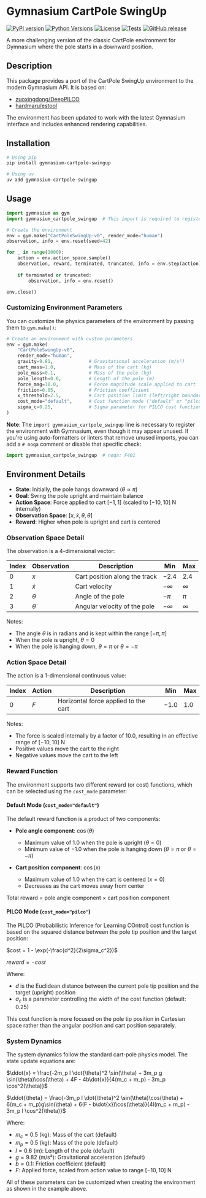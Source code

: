 # Gymnasium CartPole SwingUp

[![PyPI version](https://badge.fury.io/py/gymnasium-cartpole-swingup.svg)](https://badge.fury.io/py/gymnasium-cartpole-swingup)
[![Python Versions](https://img.shields.io/pypi/pyversions/gymnasium-cartpole-swingup)](https://pypi.org/project/gymnasium-cartpole-swingup/)
[![License](https://img.shields.io/github/license/nkiyohara/gymnasium-cartpole-swingup)](https://github.com/nkiyohara/gymnasium-cartpole-swingup/blob/main/LICENSE)
[![Tests](https://github.com/nkiyohara/gymnasium-cartpole-swingup/actions/workflows/python-tests.yml/badge.svg)](https://github.com/nkiyohara/gymnasium-cartpole-swingup/actions/workflows/python-tests.yml)
[![GitHub release](https://img.shields.io/github/v/release/nkiyohara/gymnasium-cartpole-swingup)](https://github.com/nkiyohara/gymnasium-cartpole-swingup/releases)

A more challenging version of the classic CartPole environment for Gymnasium where the pole starts in a downward position.

## Description

This package provides a port of the CartPole SwingUp environment to the modern Gymnasium API. It is based on:
- [zuoxingdong/DeepPILCO](https://github.com/zuoxingdong/DeepPILCO/blob/master/cartpole_swingup.py)
- [hardmaru/estool](https://github.com/hardmaru/estool/blob/master/custom_envs/cartpole_swingup.py)

The environment has been updated to work with the latest Gymnasium interface and includes enhanced rendering capabilities.

## Installation

```bash
# Using pip
pip install gymnasium-cartpole-swingup

# Using uv
uv add gymnasium-cartpole-swingup
```

## Usage

```python
import gymnasium as gym
import gymnasium_cartpole_swingup  # This import is required to register the environment, even if unused

# Create the environment
env = gym.make("CartPoleSwingUp-v0", render_mode="human")
observation, info = env.reset(seed=42)

for _ in range(1000):
    action = env.action_space.sample()
    observation, reward, terminated, truncated, info = env.step(action)
    
    if terminated or truncated:
        observation, info = env.reset()

env.close()
```

### Customizing Environment Parameters

You can customize the physics parameters of the environment by passing them to `gym.make()`:

```python
# Create an environment with custom parameters
env = gym.make(
    "CartPoleSwingUp-v0",
    render_mode="human",
    gravity=9.81,             # Gravitational acceleration (m/s²)
    cart_mass=1.0,            # Mass of the cart (kg)
    pole_mass=0.1,            # Mass of the pole (kg)
    pole_length=0.6,          # Length of the pole (m)
    force_mag=10.0,           # Force magnitude scale applied to cart
    friction=0.05,            # Friction coefficient
    x_threshold=2.5,          # Cart position limit (left/right boundary)
    cost_mode="default",      # Cost function mode ("default" or "pilco")
    sigma_c=0.25,             # Sigma parameter for PILCO cost function
)
```

**Note**: The `import gymnasium_cartpole_swingup` line is necessary to register the environment with Gymnasium, even though it may appear unused. If you're using auto-formatters or linters that remove unused imports, you can add a `# noqa` comment or disable that specific check:

```python
import gymnasium_cartpole_swingup  # noqa: F401
```

## Environment Details

- **State**: Initially, the pole hangs downward ($\theta \approx \pi$)
- **Goal**: Swing the pole upright and maintain balance
- **Action Space**: Force applied to cart $[-1, 1]$ (scaled to $[-10, 10]$ N internally)
- **Observation Space**: $[x, \dot{x}, \theta, \dot{\theta}]$
- **Reward**: Higher when pole is upright and cart is centered

### Observation Space Detail

The observation is a 4-dimensional vector:

| Index | Observation          | Description                            | Min  | Max  |
|-------|---------------------|----------------------------------------|------|------|
| 0     | $x$                 | Cart position along the track           | $-2.4$ | $2.4$  |
| 1     | $\dot{x}$           | Cart velocity                           | $-\infty$ | $\infty$ |
| 2     | $\theta$            | Angle of the pole                       | $-\pi$ | $\pi$  |
| 3     | $\dot{\theta}$      | Angular velocity of the pole            | $-\infty$ | $\infty$ |

Notes:
- The angle $\theta$ is in radians and is kept within the range $[-\pi, \pi]$
- When the pole is upright, $\theta = 0$
- When the pole is hanging down, $\theta = \pi$ or $\theta = -\pi$

### Action Space Detail

The action is a 1-dimensional continuous value:

| Index | Action              | Description                            | Min  | Max  |
|-------|---------------------|----------------------------------------|------|------|
| 0     | $F$                 | Horizontal force applied to the cart   | $-1.0$ | $1.0$  |

Notes:
- The force is scaled internally by a factor of $10.0$, resulting in an effective range of $[-10, 10]$ N
- Positive values move the cart to the right
- Negative values move the cart to the left

### Reward Function

The environment supports two different reward (or cost) functions, which can be selected using the `cost_mode` parameter:

#### Default Mode (`cost_mode="default"`)

The default reward function is a product of two components:
- **Pole angle component**: $\cos(\theta)$
  - Maximum value of $1.0$ when the pole is upright ($\theta = 0$)
  - Minimum value of $-1.0$ when the pole is hanging down ($\theta = \pi$ or $\theta = -\pi$)

- **Cart position component**: $\cos(x)$
  - Maximum value of $1.0$ when the cart is centered ($x = 0$)
  - Decreases as the cart moves away from center

Total reward = pole angle component $\times$ cart position component

#### PILCO Mode (`cost_mode="pilco"`)

The PILCO (Probabilistic Inference for Learning COntrol) cost function is based on the squared distance between the pole tip position and the target position:

$cost = 1 - \exp(-\frac{d^2}{2\sigma_c^2})$

$reward = -cost$

Where:
- $d$ is the Euclidean distance between the current pole tip position and the target (upright) position
- $\sigma_c$ is a parameter controlling the width of the cost function (default: 0.25)

This cost function is more focused on the pole tip position in Cartesian space rather than the angular position and cart position separately.

### System Dynamics

The system dynamics follow the standard cart-pole physics model. The state update equations are:

$\ddot{x} = \frac{-2m_p l \dot{\theta}^2 \sin(\theta) + 3m_p g \sin(\theta)\cos(\theta) + 4F - 4b\dot{x}}{4(m_c + m_p) - 3m_p \cos^2(\theta)}$

$\ddot{\theta} = \frac{-3m_p l \dot{\theta}^2 \sin(\theta)\cos(\theta) + 6(m_c + m_p)g\sin(\theta) + 6(F - b\dot{x})\cos(\theta)}{4l(m_c + m_p) - 3m_p l \cos^2(\theta)}$

Where:
- $m_c = 0.5$ (kg): Mass of the cart (default)
- $m_p = 0.5$ (kg): Mass of the pole (default)
- $l = 0.6$ (m): Length of the pole (default)
- $g = 9.82$ (m/s²): Gravitational acceleration (default)
- $b = 0.1$: Friction coefficient (default)
- $F$: Applied force, scaled from action value to range $[-10, 10]$ N

All of these parameters can be customized when creating the environment as shown in the example above.
